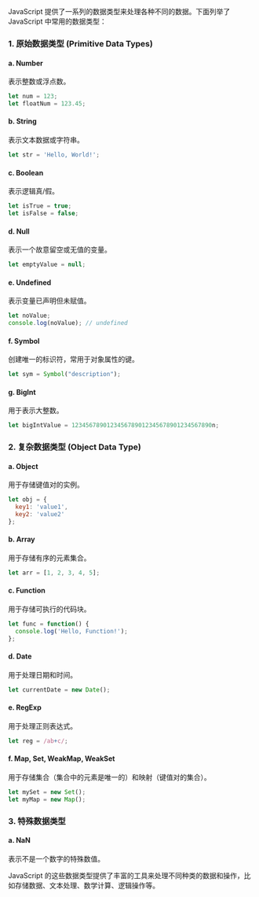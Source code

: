 JavaScript 提供了一系列的数据类型来处理各种不同的数据。下面列举了 JavaScript 中常用的数据类型：

### 1. 原始数据类型 (Primitive Data Types)

#### a. Number
表示整数或浮点数。
```javascript
let num = 123;
let floatNum = 123.45;
```

#### b. String
表示文本数据或字符串。
```javascript
let str = 'Hello, World!';
```

#### c. Boolean
表示逻辑真/假。
```javascript
let isTrue = true;
let isFalse = false;
```

#### d. Null
表示一个故意留空或无值的变量。
```javascript
let emptyValue = null;
```

#### e. Undefined
表示变量已声明但未赋值。
```javascript
let noValue;
console.log(noValue); // undefined
```

#### f. Symbol
创建唯一的标识符，常用于对象属性的键。
```javascript
let sym = Symbol("description");
```

#### g. BigInt
用于表示大整数。
```javascript
let bigIntValue = 1234567890123456789012345678901234567890n;
```

### 2. 复杂数据类型 (Object Data Type)

#### a. Object
用于存储键值对的实例。
```javascript
let obj = {
  key1: 'value1',
  key2: 'value2'
};
```

#### b. Array
用于存储有序的元素集合。
```javascript
let arr = [1, 2, 3, 4, 5];
```

#### c. Function
用于存储可执行的代码块。
```javascript
let func = function() {
  console.log('Hello, Function!');
};
```

#### d. Date
用于处理日期和时间。
```javascript
let currentDate = new Date();
```

#### e. RegExp
用于处理正则表达式。
```javascript
let reg = /ab+c/;
```

#### f. Map, Set, WeakMap, WeakSet
用于存储集合（集合中的元素是唯一的）和映射（键值对的集合）。
```javascript
let mySet = new Set();
let myMap = new Map();
```

### 3. 特殊数据类型

#### a. NaN
表示不是一个数字的特殊数值。

JavaScript 的这些数据类型提供了丰富的工具来处理不同种类的数据和操作，比如存储数据、文本处理、数学计算、逻辑操作等。